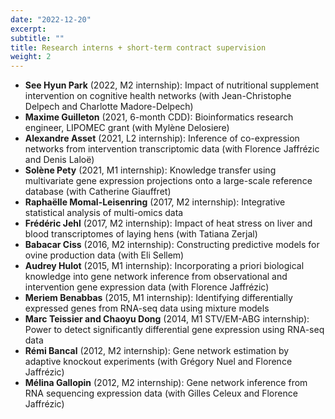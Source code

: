 ```yaml
---
date: "2022-12-20"
excerpt:
subtitle: ""
title: Research interns + short-term contract supervision
weight: 2
---
```


- **See Hyun Park** (2022, M2 internship): Impact of nutritional supplement intervention on cognitive health networks (with Jean-Christophe Delpech and Charlotte Madore-Delpech)
- **Maxime Guilleton** (2021, 6-month CDD): Bioinformatics research engineer, LIPOMEC grant (with Mylène Delosiere)
- **Alexandre Asset** (2021, L2 internship): Inference of co-expression networks from intervention transcriptomic data (with Florence Jaffrézic and Denis Laloë)
- **Solène Pety** (2021, M1 internship): Knowledge transfer using multivariate gene expression projections onto a large-scale reference database (with Catherine Giauffret)
- **Raphaëlle Momal-Leisenring** (2017, M2 internship): Integrative statistical analysis of multi-omics data 
- **Frédéric Jehl** (2017, M2 internship): Impact of heat stress on liver and blood transcriptomes of laying hens (with Tatiana Zerjal)
- **Babacar Ciss** (2016, M2 internship): Constructing predictive models for ovine production data (with Eli Sellem)
- **Audrey Hulot** (2015, M1 internship): Incorporating a priori biological knowledge into gene network inference from observational and intervention gene expression data (with Florence Jaffrézic)
- **Meriem Benabbas** (2015, M1 internship): Identifying differentially expressed genes from RNA-seq data using mixture models 
- **Marc Teissier and Chaoyu Dong** (2014, M1 STV/EM-ABG internship): Power to detect significantly differential gene expression using RNA-seq data 
- **Rémi Bancal** (2012, M2 internship): Gene network estimation by adaptive knockout experiments (with Grégory Nuel and Florence Jaffrézic)
- **Mélina Gallopin** (2012, M2 internship): Gene network inference from RNA sequencing expression data (with Gilles Celeux and Florence Jaffrézic)
